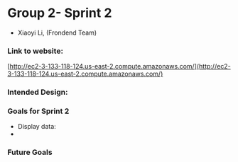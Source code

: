 
# Group 2- Sprint 2

 - Xiaoyi Li,   (Frondend Team)


### Link to website:

[http://ec2-3-133-118-124.us-east-2.compute.amazonaws.com/](http://ec2-3-133-118-124.us-east-2.compute.amazonaws.com/)

### Intended Design:


### Goals for Sprint 2

- Display data:
- 
	

### Future Goals 

